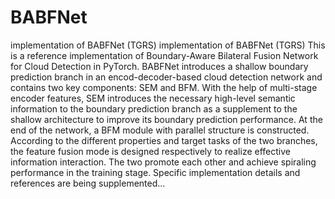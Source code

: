 # BABFNet
implementation of BABFNet (TGRS)
implementation of BABFNet (TGRS)
This is a reference implementation of Boundary-Aware Bilateral Fusion Network for Cloud Detection in PyTorch. BABFNet introduces a shallow boundary prediction branch in an encod-decoder-based cloud detection network and contains two key components: SEM and BFM. With the help of multi-stage encoder features, SEM introduces the necessary high-level semantic information to the boundary prediction branch as a supplement to the shallow architecture to improve its boundary prediction performance. At the end of the network, a BFM module with parallel structure is constructed. According to the different properties and target tasks of the two branches, the feature fusion mode is designed respectively to realize effective information interaction. The two promote each other and achieve spiraling performance in the training stage.
Specific implementation details and references are being supplemented...
